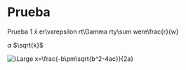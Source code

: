 # Prueba
Prueba 1
$\bar{x}$
er\varepsilon rt\Gamma rty\sum were\frac{r}{w}


$\alpha$
$\sqrt{k}$

<img src="https://latex.codecogs.com/svg.latex?\Large&space;x=\frac{-b\pm\sqrt{b^2-4ac}}{2a}" title="\Large x=\frac{-b\pm\sqrt{b^2-4ac}}{2a}" />
